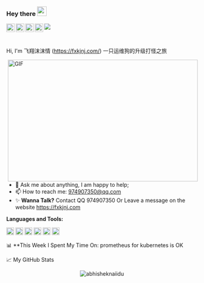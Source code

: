 ### Hey there <img src="https://media.giphy.com/media/hvRJCLFzcasrR4ia7z/giphy.gif" width="25px">
<a href="https://discord.gg/XTW52Kt">
  <img align="left" alt="Abhishek's Discord" width="22px" src="http://jpg.fxkjnj.com/github-logo/discord.svg" />
</a>
<a href="https://twitter.com/abhisheknaiidu">
  <img align="left" alt="Abhishek Naidu | Twitter" width="22px" src="http://jpg.fxkjnj.com/github-logo/twitter.svg" />
</a>
<a href="https://www.linkedin.com/in/abhisheknaiidu/">
  <img align="left" alt="Abhishek's LinkedIN" width="22px" src="http://jpg.fxkjnj.com/github-logo/linkedin.svg" />
</a>
<a href="https://open.spotify.com/user/e90fe4zsndbm6xoe2t7t8kogf?si=WaLKpwvWTle0btle2qPb6g">
  <img align="left" alt="Abhishek's Spotify" width="22px" src="http://jpg.fxkjnj.com/github-logo/spotify.svg" />
</a>

![](https://visitor-badge.glitch.me/badge?page_id=abhisheknaiidu.abhisheknaiidu)

<br />

Hi, I'm  飞翔沫沫情 (https://fxkjnj.com/) 一只运维狗的升级打怪之旅


  <img align="right" alt="GIF" src="https://raw.githubusercontent.com/fxkjnj/fxkjnj.github.io/main/%E8%BF%90%E7%BB%B4.gif?raw=true" width="500" height="320" />
  
- 💬 Ask me about anything, I am happy to help;
- 📫 How to reach me: 974907350@qq.com
- ✨ **Wanna Talk?** Contact QQ 974907350 Or Leave a message on the website https://fxkjnj.com


**Languages and Tools:**  

<code><img height="20" src="http://jpg.fxkjnj.com/github-logo/docker.png"></code>
<code><img height="20" src="http://jpg.fxkjnj.com/github-logo/python.png"></code>
<code><img height="20" src="http://jpg.fxkjnj.com/github-logo/go.png"></code>
<code><img height="20" src="http://jpg.fxkjnj.com/github-logo/mysql.png"></code>
<code><img height="20" src="http://jpg.fxkjnj.com/github-logo/git.png"></code>
<code><img height="20" src="http://jpg.fxkjnj.com/github-logo/kubernetes.png"></code>


📊 **This Week I Spent My Time On: 
                                    prometheus for kubernetes  is OK 


📈 My GitHub Stats
<p align="center"> <img src="https://github-readme-stats.vercel.app/api?username=fxkjnj&show_icons=true&theme=gotham" alt="abhisheknaiidu" />
